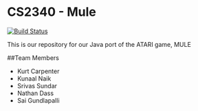 # CS2340 - Mule

[![Build Status](https://travis-ci.org/kurtcarpenter/mule.svg?branch=master)](https://travis-ci.org/kurtcarpenter/mule)

This is our repository for our Java port of the ATARI game, MULE

##Team Members
* Kurt Carpenter
* Kunaal Naik
* Srivas Sundar
* Nathan Dass
* Sai Gundlapalli
